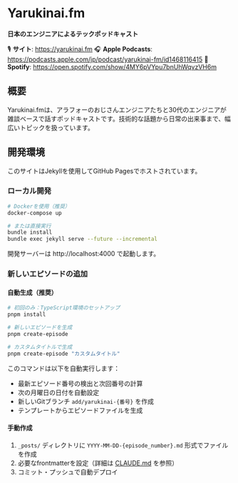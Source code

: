# Yarukinai.fm

**日本のエンジニアによるテックポッドキャスト**

🎙️ **サイト**: https://yarukinai.fm
🎧 **Apple Podcasts**: https://podcasts.apple.com/jp/podcast/yarukinai-fm/id1468116415
🎵 **Spotify**: https://open.spotify.com/show/4MY6pVYpu7bnUhWqvzVH6m

## 概要

Yarukinai.fmは、アラフォーのおじさんエンジニアたちと30代のエンジニアが雑談ベースで話すポッドキャストです。技術的な話題から日常の出来事まで、幅広いトピックを扱っています。

## 開発環境

このサイトはJekyllを使用してGitHub Pagesでホストされています。

### ローカル開発

```bash
# Dockerを使用（推奨）
docker-compose up

# または直接実行
bundle install
bundle exec jekyll serve --future --incremental
```

開発サーバーは http://localhost:4000 で起動します。

### 新しいエピソードの追加

#### 自動生成（推奨）

```bash
# 初回のみ：TypeScript環境のセットアップ
pnpm install

# 新しいエピソードを生成
pnpm create-episode

# カスタムタイトルで生成
pnpm create-episode "カスタムタイトル"
```

このコマンドは以下を自動実行します：
- 最新エピソード番号の検出と次回番号の計算
- 次の月曜日の日付を自動設定
- 新しいGitブランチ `add/yarukinai-{番号}` を作成
- テンプレートからエピソードファイルを生成

#### 手動作成

1. `_posts/` ディレクトリに `YYYY-MM-DD-{episode_number}.md` 形式でファイルを作成
2. 必要なfrontmatterを設定（詳細は [CLAUDE.md](CLAUDE.md) を参照）
3. コミット・プッシュで自動デプロイ
